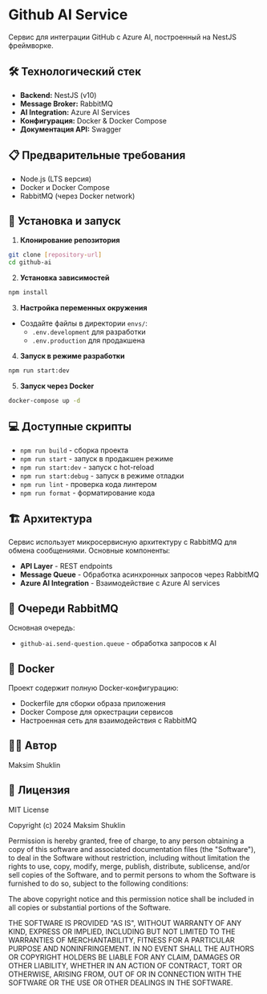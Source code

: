 # Github AI Service

Сервис для интеграции GitHub с Azure AI, построенный на NestJS фреймворке.

## 🛠 Технологический стек

- **Backend:** NestJS (v10)
- **Message Broker:** RabbitMQ
- **AI Integration:** Azure AI Services
- **Конфигурация:** Docker & Docker Compose
- **Документация API:** Swagger

## 📋 Предварительные требования

- Node.js (LTS версия)
- Docker и Docker Compose
- RabbitMQ (через Docker network)

## 🚀 Установка и запуск

1. **Клонирование репозитория**
```bash
git clone [repository-url]
cd github-ai
```

2. **Установка зависимостей**
```bash
npm install
```

3. **Настройка переменных окружения**
- Создайте файлы в директории `envs/`:
  - `.env.development` для разработки
  - `.env.production` для продакшена

4. **Запуск в режиме разработки**
```bash
npm run start:dev
```

5. **Запуск через Docker**
```bash
docker-compose up -d
```

## 💻 Доступные скрипты

- `npm run build` - сборка проекта
- `npm run start` - запуск в продакшен режиме
- `npm run start:dev` - запуск с hot-reload
- `npm run start:debug` - запуск в режиме отладки
- `npm run lint` - проверка кода линтером
- `npm run format` - форматирование кода

## 🏗 Архитектура

Сервис использует микросервисную архитектуру с RabbitMQ для обмена сообщениями. Основные компоненты:

- **API Layer** - REST endpoints
- **Message Queue** - Обработка асинхронных запросов через RabbitMQ
- **Azure AI Integration** - Взаимодействие с Azure AI services

## 🔄 Очереди RabbitMQ

Основная очередь:
- `github-ai.send-question.queue` - обработка запросов к AI

## 🐳 Docker

Проект содержит полную Docker-конфигурацию:
- Dockerfile для сборки образа приложения
- Docker Compose для оркестрации сервисов
- Настроенная сеть для взаимодействия с RabbitMQ

## 👨‍💻 Автор

Maksim Shuklin

## 📄 Лицензия

MIT License

Copyright (c) 2024 Maksim Shuklin

Permission is hereby granted, free of charge, to any person obtaining a copy
of this software and associated documentation files (the "Software"), to deal
in the Software without restriction, including without limitation the rights
to use, copy, modify, merge, publish, distribute, sublicense, and/or sell
copies of the Software, and to permit persons to whom the Software is
furnished to do so, subject to the following conditions:

The above copyright notice and this permission notice shall be included in all
copies or substantial portions of the Software.

THE SOFTWARE IS PROVIDED "AS IS", WITHOUT WARRANTY OF ANY KIND, EXPRESS OR
IMPLIED, INCLUDING BUT NOT LIMITED TO THE WARRANTIES OF MERCHANTABILITY,
FITNESS FOR A PARTICULAR PURPOSE AND NONINFRINGEMENT. IN NO EVENT SHALL THE
AUTHORS OR COPYRIGHT HOLDERS BE LIABLE FOR ANY CLAIM, DAMAGES OR OTHER
LIABILITY, WHETHER IN AN ACTION OF CONTRACT, TORT OR OTHERWISE, ARISING FROM,
OUT OF OR IN CONNECTION WITH THE SOFTWARE OR THE USE OR OTHER DEALINGS IN THE
SOFTWARE.